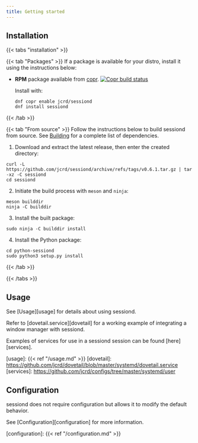 ```yaml
---
title: Getting started
---
```


## Installation

{{< tabs "installation" >}}

{{< tab "Packages" >}}
If a package is available for your distro, install it using the instructions below:

* **RPM** package available from [copr][1]. [![Copr build status](https://copr.fedorainfracloud.org/coprs/jcrd/sessiond/package/sessiond/status_image/last_build.png)](https://copr.fedorainfracloud.org/coprs/jcrd/sessiond/package/sessiond/)

  Install with:
  ```
  dnf copr enable jcrd/sessiond
  dnf install sessiond
  ```

[1]: https://copr.fedorainfracloud.org/coprs/jcrd/sessiond/
{{< /tab >}}

{{< tab "From source" >}}
Follow the instructions below to build sessiond from source.
See [Building](/building/#dependencies) for a complete list of dependencies.

1. Download and extract the latest release, then enter the created directory:
```
curl -L https://github.com/jcrd/sessiond/archive/refs/tags/v0.6.1.tar.gz | tar -xz -C sessiond
cd sessiond
```

2. Initiate the build process with `meson` and `ninja`:
```
meson builddir
ninja -C builddir
```

3. Install the built package:
```
sudo ninja -C builddir install
```

4. Install the Python package:
```
cd python-sessiond
sudo python3 setup.py install
```
{{< /tab >}}

{{< /tabs >}}

## Usage

See [Usage][usage] for details about using sessiond.

Refer to [dovetail.service][dovetail] for a working example of integrating a window manager with sessiond.

Examples of services for use in a sessiond session can be found [here][services].

[usage]: {{< ref "/usage.md" >}}
[dovetail]: https://github.com/jcrd/dovetail/blob/master/systemd/dovetail.service
[services]: https://github.com/jcrd/configs/tree/master/systemd/user

## Configuration

sessiond does not require configuration but allows it to modify the default behavior.

See [Configuration][configuration] for more information.

[configuration]: {{< ref "/configuration.md" >}}
